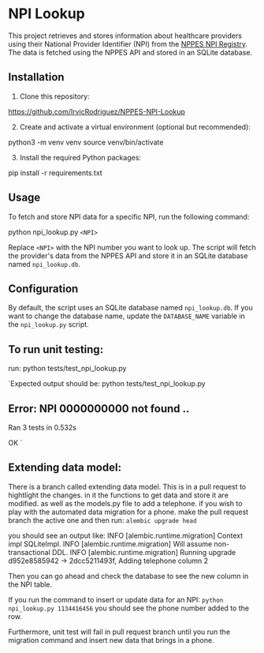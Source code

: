 # NPI Lookup

This project retrieves and stores information about healthcare providers using their National Provider Identifier (NPI) 
from the [NPPES NPI Registry](https://npiregistry.cms.hhs.gov). The data is fetched using the NPPES API and stored in an SQLite database.

## Installation

1. Clone this repository:

https://github.com/IrvicRodriguez/NPPES-NPI-Lookup

2. Create and activate a virtual environment (optional but recommended): 

python3 -m venv venv
source venv/bin/activate

3. Install the required Python packages:

pip install -r requirements.txt

## Usage

To fetch and store NPI data for a specific NPI, run the following command:

python npi_lookup.py `<NPI>`


Replace `<NPI>` with the NPI number you want to look up. The script will fetch the provider's data from the NPPES API and store it in an SQLite database named `npi_lookup.db`.

## Configuration

By default, the script uses an SQLite database named `npi_lookup.db`. If you want to change the database name, update the `DATABASE_NAME` variable in the `npi_lookup.py` script.

## To run unit testing: 
run: python tests/test_npi_lookup.py

`Expected output should be:  python tests/test_npi_lookup.py

Error: NPI 0000000000 not found
..
----------------------------------------------------------------------
Ran 3 tests in 0.532s

OK
`

## Extending data model:

There is a branch called extending data model. This is in a pull request to hightlight the changes. in it the functions to get data and store it are modified. as well as the models.py file to add a telephone.
if you wish to play with the automated data migration for a phone. make the pull request branch the active one and then run: `alembic upgrade head`

you should see an output like: 
INFO  [alembic.runtime.migration] Context impl SQLiteImpl.
INFO  [alembic.runtime.migration] Will assume non-transactional DDL.
INFO  [alembic.runtime.migration] Running upgrade d952e8585942 -> 2dcc5211493f, Adding telephone column 2

Then you can go ahead and check the database to see the new column in the NPI table. 

If you run the command to insert or update data for an NPI: `python npi_lookup.py 1134416456` you should see the phone number added to the row.

Furthermore, unit test will fail in pull request branch until you run the migration command and insert new data that brings in a phone. 
